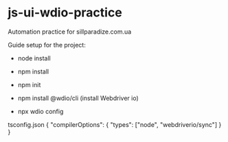 # js-ui-wdio-practice
Automation practice for sillparadize.com.ua

Guide setup for the project:
- node install 
- npm install 
- npm init

- npm install @wdio/cli (install Webdriver io)
- npx wdio config

tsconfig.json
{
    "compilerOptions": {
        "types": ["node", "webdriverio/sync"]
    }
}